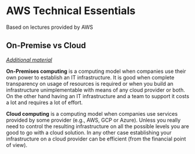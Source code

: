 # AWS Technical Essentials

Based on lectures provided by AWS

## On-Premise vs Cloud

[_Additional material_](https://www.hpe.com/us/en/what-is/on-premises-vs-cloud.html)

**On-Premises computing** is a computing model when companies use their own power to establish an IT infrastructure. It is good when complete transparency on usage of resources is required or when you build an infrastructure unimplementable with means of any cloud provider or both. On the other hand having an IT infrastructure and a team to support it costs a lot and requires a lot of effort.

**Cloud computing** is a computing model when companies use services provided by some provider (e.g., AWS, GCP or Azure). Unless you really need to control the resulting infrastructure on all the possible levels you are good to go with a cloud solution. In any other case establishing your infrastructure on a cloud provider can be efficient (from the financial point of view).
